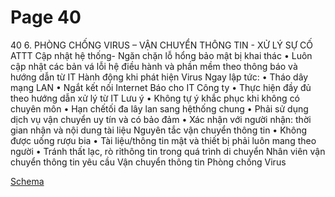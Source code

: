 # Page 40

40
6. PHÒNG CHỐNG VIRUS – VẬN CHUYỂN THÔNG TIN - XỬ LÝ SỰ CỐ ATTT
Cập nhật hệ thống- Ngăn 
chặn lỗ hổng bảo mật bị khai 
thác
• Luôn cập nhật các bản vá lỗi 
hệ điều hành và phần mềm 
theo thông báo và hướng dẫn 
từ IT
Hành động khi phát hiện 
Virus 
Ngay lập tức:
• Tháo dây mạng LAN
• Ngắt kết nối Internet
Báo cho IT Công ty
• Thực hiện đầy đủ theo hướng 
dẫn xử lý từ IT
Lưu ý
• Không tự ý khắc phục khi 
không có chuyên môn
• Hạn chếtối đa lây lan sang 
hệthống chung
• Phải sử dụng dịch vụ vận chuyển uy tín và có bảo đảm
• Xác nhận với người nhận: thời gian nhận và nội dung tài liệu
Nguyên tắc vận chuyển 
thông tin
• Không được uống rượu bia
• Tài liệu/thông tin mật và thiết bị phải luôn mang theo người
• Tránh thất lạc, rò rỉthông tin trong quá trình di chuyển
Nhân viên vận chuyển 
thông tin yêu cầu
Vận chuyển 
thông tin
Phòng 
chống 
Virus

[Schema](page_40_img1.png)
